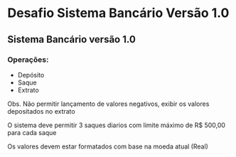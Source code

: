 # Desafio Sistema Bancário Versão 1.0

## Sistema Bancário versão 1.0

### Operações:
 - Depósito
 - Saque
 - Extrato


Obs. Não permitir lançamento de valores negativos, exibir os valores  depositados no extrato

O sistema deve permitir 3 saques diarios com limite máximo de R$ 500,00 para cada saque

Os valores devem estar formatados com base na moeda atual (Real)
